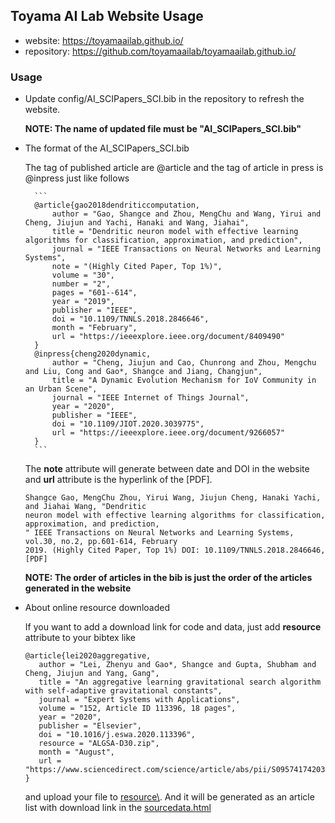 ## Toyama AI Lab Website Usage

- website: https://toyamaailab.github.io/
- repository: https://github.com/toyamaailab/toyamaailab.github.io/

### Usage

- Update config/AI_SCIPapers_SCI.bib in the repository to refresh the website. 

  **NOTE: The name of updated file must be "AI_SCIPapers_SCI.bib"**
 
- The format of the AI_SCIPapers_SCI.bib

   The tag of published article are @article and the tag of article in press is @inpress just like follows
   
        ```
        @article{gao2018dendriticcomputation,
            author = "Gao, Shangce and Zhou, MengChu and Wang, Yirui and Cheng, Jiujun and Yachi, Hanaki and Wang, Jiahai",
            title = "Dendritic neuron model with effective learning algorithms for classification, approximation, and prediction",
            journal = "IEEE Transactions on Neural Networks and Learning Systems",
            note = "(Highly Cited Paper, Top 1%)",
            volume = "30",
            number = "2",
            pages = "601--614",
            year = "2019",
            publisher = "IEEE",
            doi = "10.1109/TNNLS.2018.2846646",
            month = "February",
            url = "https://ieeexplore.ieee.org/document/8409490"
        }
        @inpress{cheng2020dynamic,
            author = "Cheng, Jiujun and Cao, Chunrong and Zhou, Mengchu and Liu, Cong and Gao*, Shangce and Jiang, Changjun",
            title = "A Dynamic Evolution Mechanism for IoV Community in an Urban Scene",
            journal = "IEEE Internet of Things Journal",
            year = "2020",
            publisher = "IEEE",
            doi = "10.1109/JIOT.2020.3039775",
            url = "https://ieeexplore.ieee.org/document/9266057"
        }
        ```
   
     The **note** attribute will generate between date and DOI in the website and **url** attribute is the hyperlink 
     of the [PDF].
     
     ```
     Shangce Gao, MengChu Zhou, Yirui Wang, Jiujun Cheng, Hanaki Yachi, and Jiahai Wang, "Dendritic 
     neuron model with effective learning algorithms for classification, approximation, and prediction,
     " IEEE Transactions on Neural Networks and Learning Systems, vol.30, no.2, pp.601-614, February 
     2019. (Highly Cited Paper, Top 1%) DOI: 10.1109/TNNLS.2018.2846646, [PDF] 
     ```
     **NOTE: The order of articles in the bib is just the order of the articles generated in the website**
     
- About online resource downloaded
     
     If you want to add a download link for code and data, just add **resource** attribute to your bibtex like
     ```
    @article{lei2020aggregative,
        author = "Lei, Zhenyu and Gao*, Shangce and Gupta, Shubham and Cheng, Jiujun and Yang, Gang",
        title = "An aggregative learning gravitational search algorithm with self-adaptive gravitational constants",
        journal = "Expert Systems with Applications",
        volume = "152, Article ID 113396, 18 pages",
        year = "2020",
        publisher = "Elsevier",
        doi = "10.1016/j.eswa.2020.113396",
        resource = "ALGSA-D30.zip",
        month = "August",
        url = "https://www.sciencedirect.com/science/article/abs/pii/S0957417420302207"
    }
    ```
    and upload your file to [resource\\](resource). And it will be generated as an article list with download link in the [sourcedata.html](sourcedata.html)
